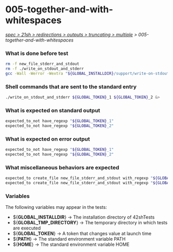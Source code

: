 # 005-together-and-with-whitespaces

*[spec > 21sh > redirections > outputs > truncating > multiple](..) > 005-together-and-with-whitespaces*

### What is done before test

```bash
rm -f new_file_stderr_and_stdout
rm -f ./write_on_stdout_and_stderr
gcc -Wall -Werror -Wextra "${GLOBAL_INSTALLDIR}/support/write-on-stdout-and-stderr/main.c" -o ./write_on_stdout_and_stderr

```

### Shell commands that are sent to the standard entry

```bash
./write_on_stdout_and_stderr ${GLOBAL_TOKEN}_1 ${GLOBAL_TOKEN}_2 &>	  	new_file_stderr_and_stdout

```

### What is expected on standard output

```bash
expected_to_not have_regexp "${GLOBAL_TOKEN}_1"
expected_to_not have_regexp "${GLOBAL_TOKEN}_2"

```

### What is expected on error output

```bash
expected_to_not have_regexp "${GLOBAL_TOKEN}_1"
expected_to_not have_regexp "${GLOBAL_TOKEN}_2"

```

### What miscellaneous behaviors are expected

```bash
expected_to create_file new_file_stderr_and_stdout with_regexp "${GLOBAL_TOKEN}_1$"
expected_to create_file new_file_stderr_and_stdout with_regexp "${GLOBAL_TOKEN}_2$"

```

### Variables

The following variables may appear in the tests:

* ${**GLOBAL_INSTALLDIR**} -> The installation directory of 42shTests
* ${**GLOBAL_TMP_DIRECTORY**} -> The temporary directory in which tests are executed
* ${**GLOBAL_TOKEN**} -> A token that changes value at launch time
* ${**PATH**} -> The standard environment variable PATH
* ${**HOME**} -> The standard environment variable HOME

